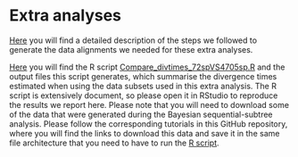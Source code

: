 # Extra analyses

[Here](https://github.com/sabifo4/mammals_)
you will find a detailed description of the steps we followed to generate the data alignments we 
needed for these extra analyses. 

[Here](https://github.com/sabifo4/mammals_dating/tree/main/03_Extra_analyses/03_Analyses) 
you will find the R script
[Compare_divtimes_72spVS4705sp.R](https://github.com/sabifo4/mammals_dating/blob/main/03_Extra_analyses/03_Analyses/Compare_divtimes_72spVS4705sp.R)
and the output files this script generates, which summarise the divergence 
times estimated when using the data subsets used in this extra analysis. The R script is extensively 
document, so please open it in RStudio to reproduce the results we report here. Please note that you will 
need to download some of the data that were generated during the Bayesian sequential-subtree 
analysis. Please follow the corresponding tutorials in this GitHub repository, where you will find 
the links to download this data and save it in the same file architecture that you need to have 
to run the [R script](https://github.com/sabifo4/mammals_dating/blob/main/03_Extra_analyses/03_Analyses/Compare_divtimes_72spVS4705sp.R).